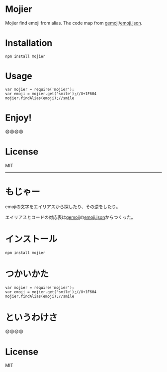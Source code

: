 # Mojier

Mojier find emoji from alias.
The code map from [gemoji](https://github.com/github/gemoji)/[emoji.json](https://github.com/github/gemoji/blob/master/db/emoji.json).

# Installation

```
npm install mojier
```

# Usage

``` node
var mojier = require('mojier');
var emoji = mojier.get('smile');//U+1F604
mojier.findAlias(emoji);//smile
```

# Enjoy!

:smile::smile::smile::smile:

# License

MIT

---

# もじゃー

emojiの文字をエイリアスから探したり、その逆をしたり。

エイリアスとコードの対応表は[gemoji](https://github.com/github/gemoji)の[emoji.json](https://github.com/github/gemoji/blob/master/db/emoji.json)からつくった。

# インストール

```
npm install mojier
```

# つかいかた

``` node
var mojier = require('mojier');
var emoji = mojier.get('smile');//U+1F604
mojier.findAlias(emoji);//smile
```

# というわけさ

:smile::smile::smile::smile:

# License

MIT
